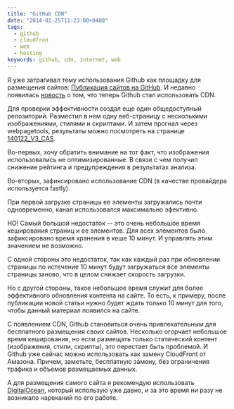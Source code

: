 ```yaml
---
title: "GitHub CDN"
date: "2014-01-25T11:23:00+0400"
tags:
  - github
  - cloudfron
  - web
  - hosting
keywords: github, cdn, internet, web
---
```

Я уже затрагивал тему использования Github как площадку для размещения сайтов: [Публикация сайтов на GitHub](/2012/06/08/github/ "Публикация сайтов на GitHub"). И недавно появилась [новость](https://github.com/blog/1715-faster-more-awesome-github-pages) о том, что теперь Github стал использовать CDN.

Для проверки эффективности создал еще один общедоступный репозиторий. Разместил в нем одну веб-страницу с несколькими изображениями, стилями и скриптами. И затем прогнал через webpagetools, результаты можно посмотреть на странице [140122_V3_CAS](http://www.webpagetest.org/result/140122_V3_CAS/).

Во-первых, хочу обратить внимание на тот факт, что изображения использовались не оптимизированные. В связи с чем получил снижение рейтинга и предупреждения в результатах анализа.

Во-вторых, зафиксировано использование CDN (в качестве провайдера используется fastly).

При первой загрузке страницы ее элементы загружались почти одновременно, канал использовался максимально эфективно.

НО! Самый большой недостаток -- это очень небольшое время кеширования страниц и ее элементов. Для всех элементов было зафиксировано время хранения в кеше 10 минут. И управлять этим значением не возможно.

С одной стороны это недостаток, так как каждый раз при обновлении страницы по истечение 10 минут будут загружаться все элементы страницы заново, что в целом снижает скорость загрузки. 

Но с другой стороны, такое небольшое время служит для более эффективного обновления контента на сайте. То есть, к примеру, после публикации новой статьи нужно будет ждать только 10 минут для того, чтобы данный материал появился на сайте.

С появлением CDN, Github становиться очень привлекательным для бесплатного размещения своих сайтов. Несколько огорчает небольшое время кеширования, но если размещать только статический контент (изображения, стили, скрипты), это перестает быть проблемой. И Github уже сейчас можно использовать как замену CloudFront от Амазона. Причем, заметьте, бесплатную замену, без ограничения трафика и объемов размещаемых данных.

А для размещения самого сайта я рекомендую использовать [DigitalOcean](https://www.digitalocean.com/?refcode=c5cb9e6574a7 "DigitalOcean VPS hoster"), который использую уже давно, и за это время ни разу не возникало нареканий по его работе.
